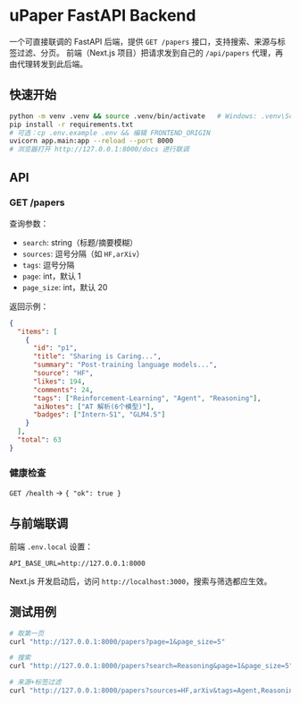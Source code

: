 # uPaper FastAPI Backend

一个可直接联调的 FastAPI 后端，提供 `GET /papers` 接口，支持搜索、来源与标签过滤、分页。
前端（Next.js 项目）把请求发到自己的 `/api/papers` 代理，再由代理转发到此后端。

## 快速开始
```bash
python -m venv .venv && source .venv/bin/activate   # Windows: .venv\Scripts\activate
pip install -r requirements.txt
# 可选：cp .env.example .env && 编辑 FRONTEND_ORIGIN
uvicorn app.main:app --reload --port 8000
# 浏览器打开 http://127.0.0.1:8000/docs 进行联调
```

## API
### GET /papers
查询参数：
- `search`: string（标题/摘要模糊）
- `sources`: 逗号分隔（如 `HF,arXiv`）
- `tags`: 逗号分隔
- `page`: int，默认 1
- `page_size`: int，默认 20

返回示例：
```json
{
  "items": [
    {
      "id": "p1",
      "title": "Sharing is Caring...",
      "summary": "Post-training language models...",
      "source": "HF",
      "likes": 194,
      "comments": 24,
      "tags": ["Reinforcement-Learning", "Agent", "Reasoning"],
      "aiNotes": ["AT 解析(6个模型)"],
      "badges": ["Intern-S1", "GLM4.5"]
    }
  ],
  "total": 63
}
```

### 健康检查
`GET /health` → `{ "ok": true }`

## 与前端联调
前端 `.env.local` 设置：
```
API_BASE_URL=http://127.0.0.1:8000
```
Next.js 开发启动后，访问 `http://localhost:3000`，搜索与筛选都应生效。

## 测试用例
```bash
# 取第一页
curl "http://127.0.0.1:8000/papers?page=1&page_size=5"

# 搜索
curl "http://127.0.0.1:8000/papers?search=Reasoning&page=1&page_size=5"

# 来源+标签过滤
curl "http://127.0.0.1:8000/papers?sources=HF,arXiv&tags=Agent,Reasoning&page=1&page_size=5"
```
